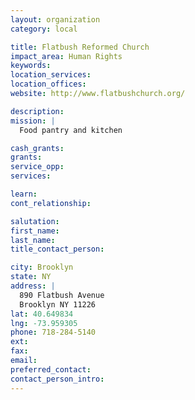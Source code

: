 ```yaml
---
layout: organization
category: local

title: Flatbush Reformed Church
impact_area: Human Rights
keywords: 
location_services: 
location_offices: 
website: http://www.flatbushchurch.org/

description: 
mission: |
  Food pantry and kitchen

cash_grants: 
grants: 
service_opp: 
services: 

learn: 
cont_relationship: 

salutation: 
first_name: 
last_name: 
title_contact_person: 

city: Brooklyn
state: NY
address: |
  890 Flatbush Avenue  
  Brooklyn NY 11226
lat: 40.649834
lng: -73.959305
phone: 718-284-5140
ext: 
fax: 
email: 
preferred_contact: 
contact_person_intro: 
---
```

